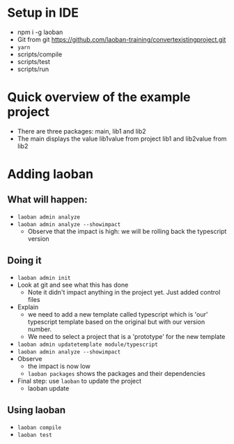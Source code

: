 
# Setup in IDE

* npm i -g laoban
* Git from git https://github.com/laoban-training/convertexistingproject.git
* `yarn`
* scripts/compile
* scripts/test
* scripts/run

# Quick overview of the example project

* There are three packages: main, lib1 and lib2
* The main displays the value lib1value from project lib1 and lib2value from lib2

# Adding laoban

## What will happen:

* `laoban admin analyze`
* `laoban admin analyze --showimpact`
  * Observe that the impact is high: we will be rolling back the typescript version

## Doing it

* `laoban admin init`
* Look at git and see what this has done
  * Note it didn't impact anything in the project yet. Just added control files
* Explain 
  * we need to add a new template called typescript which is 'our' typescript template based on the original but
  with our version number.
  * We need to select a project that is a 'prototype' for the new template
* `laoban admin updatetemplate module/typescript`
* `laoban admin analyze --showimpact`
* Observe
  * the impact is now low
  * `laoban packages` shows the packages and their dependencies
* Final step: use `laoban` to update the project
  * laoban update

## Using laoban

* `laoban compile`
* `laoban test`
 